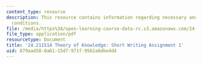 ```yaml
---
content_type: resource
description: This resource contains information regarding necessary and sufficient
  conditions.
file: /media/https%3A/open-learning-course-data-rc.s3.amazonaws.com/24-211-theory-of-knowledge-spring-2014/879aad580a6115d7971f9562a6dbe4d4_MIT24_211S11_Necessary.pdf
file_type: application/pdf
resourcetype: Document
title: '24.211S14 Theory of Knowledge: Short Writing Assignment 1'
uid: 879aad58-0a61-15d7-971f-9562a6dbe4d4
---
```

